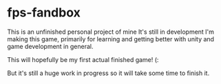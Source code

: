 # fps-fandbox

This is an unfinished personal project of mine
It's still in development I'm making this game, primarily for learning and getting better with unity and game development in general.

This will hopefully be my first actual finished game! (:

But it's still a huge work in progress so it will take some time to finish it.
